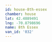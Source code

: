 ```yaml
---
id: house-8th-essex
chamber: house
lat: 42.4889491
lng: -70.8798696
name: 8th Essex
van_id: '032'
---
```

